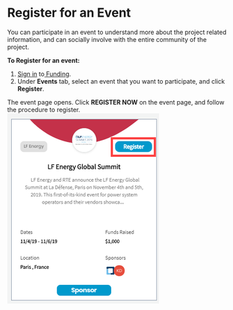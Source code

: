# Register for an Event

You can participate in an event to understand more about the project related information, and can socially involve with the entire community of the project.

**To Register for an event:** 

1. [Sign in](../sso/sign-in/) to[ Funding](https://funding.communitybridge.org/).
2. Under **Events** tab, select an event that you want to participate, and click **Register**.

The event page opens. Click **REGISTER NOW** on the event page, and follow the procedure to register.  
 ![](../.gitbook/assets/register-for-an-event.png) 

